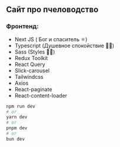  ## Сайт про пчеловодство

 ### Фронтенд:
- Next JS ( Бог и спаситель ⚛︎)
- Typescript (Душевное спокойствие 🙏🏻)
- Sass (Styles 💅🏻)
- Redux Toolkit
- React Query
- Slick-carousel
- Tailwindcss
- Axios
- React-paginate
- React-content-loader

```bash
npm run dev
# or
yarn dev
# or
pnpm dev
# or
bun dev
```

 
